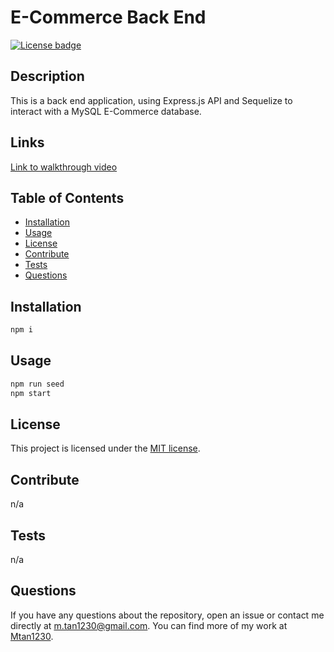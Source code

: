 # E-Commerce Back End  

[![License badge](https://img.shields.io/badge/liscense-MIT-blue)](./LICENSE)  

## Description  

This is a back end application, using Express.js API and Sequelize to interact with a MySQL E-Commerce database.  

## Links

[Link to walkthrough video](https://drive.google.com/file/d/1_kBoHeMPyycj0nFXoRbBx9agf-N1rlEz/view?usp=drive_link)

## Table of Contents  
- [Installation](#installation)
- [Usage](#usage)
- [License](#license)
- [Contribute](#contribute)
- [Tests](#tests)
- [Questions](#questions)  

## Installation  

```bash
npm i  
```

## Usage  

```bash
npm run seed  
npm start
```

## License  

This project is licensed under the [MIT license](LICENSE).  

## Contribute  

n/a  

## Tests  

n/a  

## Questions  

If you have any questions about the repository, open an issue or contact me directly at [m.tan1230@gmail.com](mailto:m.tan1230@gmail.com). You can find more of my work at [Mtan1230](https://github.com/Mtan1230).
